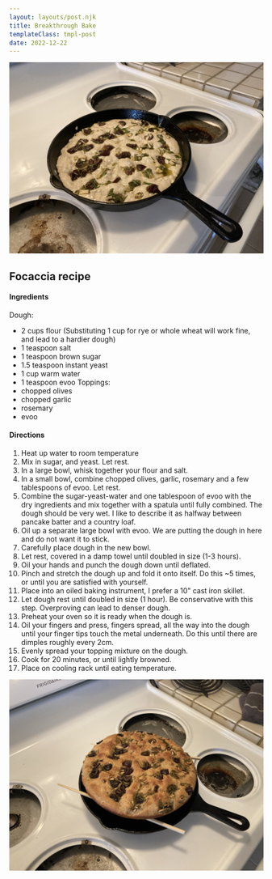 ```yaml
---
layout: layouts/post.njk
title: Breakthrough Bake
templateClass: tmpl-post
date: 2022-12-22
---
```

![uncooked focaccia](img/focaccia_uncooked.jpg)
  
## Focaccia recipe
#### Ingredients
Dough:
* 2 cups flour (Substituting 1 cup for rye or whole wheat will work fine, and lead to a hardier dough)
* 1 teaspoon salt
* 1 teaspoon brown sugar
* 1.5 teaspoon instant yeast
* 1 cup warm water
* 1 teaspoon evoo
Toppings:
* chopped olives
* chopped garlic
* rosemary
* evoo
 
#### Directions
1. Heat up water to room temperature
2. Mix in sugar, and yeast. Let rest.
3. In a large bowl, whisk together your flour and salt.
4. In a small bowl, combine chopped olives, garlic, rosemary and a few tablespoons of evoo. Let rest.
5. Combine the sugar-yeast-water and one tablespoon of evoo with the dry ingredients and mix together with a spatula until fully combined. The dough should be very wet. I like to describe it as halfway between pancake batter and a country loaf.
6. Oil up a separate large bowl with evoo. We are putting the dough in here and do not want it to stick.
7. Carefully place dough in the new bowl.
8. Let rest, covered in a damp towel until doubled in size (1-3 hours).
9. Oil your hands and punch the dough down until deflated.
10. Pinch and stretch the dough up and fold it onto itself. Do this ~5 times, or until you are satisfied with yourself.
11. Place into an oiled baking instrument, I prefer a 10" cast iron skillet.
12. Let dough rest until doubled in size (1 hour). Be conservative with this step. Overproving can lead to denser dough.
13. Preheat your oven so it is ready when the dough is.
14. Oil your fingers and press, fingers spread, all the way into the dough until your finger tips touch the metal underneath. Do this until there are dimples roughly every 2cm.
15. Evenly spread your topping mixture on the dough.
16. Cook for 20 minutes, or until lightly browned.
17. Place on cooling rack until eating temperature.

![cooked focaccia](img/focaccia_cooked.jpg)

